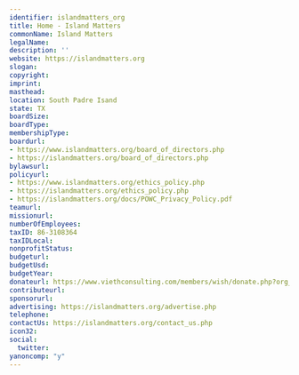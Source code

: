 ```yaml
---
identifier: islandmatters_org
title: Home - Island Matters
commonName: Island Matters
legalName:
description: ''
website: https://islandmatters.org
slogan:
copyright:
imprint:
masthead:
location: South Padre Isand
state: TX
boardSize:
boardType:
membershipType:
boardurl:
- https://www.islandmatters.org/board_of_directors.php
- https://islandmatters.org/board_of_directors.php
bylawsurl:
policyurl:
- https://www.islandmatters.org/ethics_policy.php
- https://islandmatters.org/ethics_policy.php
- https://islandmatters.org/docs/POWC_Privacy_Policy.pdf
teamurl:
missionurl:
numberOfEmployees:
taxID: 86-3108364
taxIDLocal:
nonprofitStatus:
budgeturl:
budgetUsd:
budgetYear:
donateurl: https://www.viethconsulting.com/members/wish/donate.php?org_id=POWC
contributeurl:
sponsorurl:
advertising: https://islandmatters.org/advertise.php
telephone:
contactUs: https://islandmatters.org/contact_us.php
icon32:
social:
  twitter:
yanoncomp: "y"
---
```

